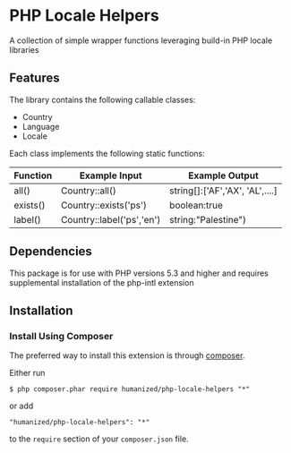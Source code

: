 # PHP Locale Helpers
A collection of simple wrapper functions leveraging build-in PHP locale libraries

## Features

The library contains the following callable classes:
* Country
* Language
* Locale

Each class implements the following static functions:

|Function   	| Example Input  	| Example Output  	|   
|---	|---	|---	|
| all()   	| Country::all()  	| string[]:['AF','AX', 'AL',....]   	|   
| exists()  	| Country::exists('ps')   	| boolean:true  	|   
| label()  	| Country::label('ps','en')  	| string:"Palestine")  	|   

## Dependencies

This package is for use with PHP versions 5.3  and higher and requires supplemental installation of the php-intl extension

## Installation

### Install Using Composer

The preferred way to install this extension is through [composer](http://getcomposer.org/download/).

Either run

```
$ php composer.phar require humanized/php-locale-helpers "*"
```

or add

```
"humanized/php-locale-helpers": "*"
```

to the ```require``` section of your `composer.json` file.

